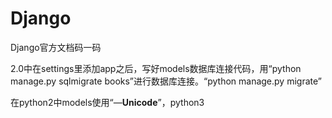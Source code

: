 # Django
Django官方文档码一码

2.0中在settings里添加app之后，写好models数据库连接代码，用“python manage.py sqlmigrate books”进行数据库连接。“python manage.py migrate”

在python2中models使用“—__Unicode__”，python3
